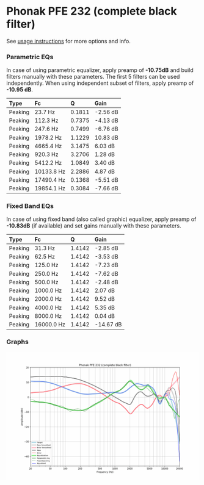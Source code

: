 # Phonak PFE 232 (complete black filter)
See [usage instructions](https://github.com/jaakkopasanen/AutoEq#usage) for more options and info.

### Parametric EQs
In case of using parametric equalizer, apply preamp of **-10.75dB** and build filters manually
with these parameters. The first 5 filters can be used independently.
When using independent subset of filters, apply preamp of **-10.95 dB**.

| Type    | Fc         |      Q | Gain     |
|:--------|:-----------|:-------|:---------|
| Peaking | 23.7 Hz    | 0.1811 | -2.56 dB |
| Peaking | 112.3 Hz   | 0.7375 | -4.13 dB |
| Peaking | 247.6 Hz   | 0.7499 | -6.76 dB |
| Peaking | 1978.2 Hz  | 1.1229 | 10.83 dB |
| Peaking | 4665.4 Hz  | 3.1475 | 6.03 dB  |
| Peaking | 920.3 Hz   | 3.2706 | 1.28 dB  |
| Peaking | 5412.2 Hz  | 1.0849 | 3.40 dB  |
| Peaking | 10133.8 Hz | 2.2886 | 4.87 dB  |
| Peaking | 17490.4 Hz | 0.1368 | -5.51 dB |
| Peaking | 19854.1 Hz | 0.3084 | -7.66 dB |

### Fixed Band EQs
In case of using fixed band (also called graphic) equalizer, apply preamp of **-10.83dB**
(if available) and set gains manually with these parameters.

| Type    | Fc         |      Q | Gain      |
|:--------|:-----------|:-------|:----------|
| Peaking | 31.3 Hz    | 1.4142 | -2.85 dB  |
| Peaking | 62.5 Hz    | 1.4142 | -3.53 dB  |
| Peaking | 125.0 Hz   | 1.4142 | -7.23 dB  |
| Peaking | 250.0 Hz   | 1.4142 | -7.62 dB  |
| Peaking | 500.0 Hz   | 1.4142 | -2.48 dB  |
| Peaking | 1000.0 Hz  | 1.4142 | 2.07 dB   |
| Peaking | 2000.0 Hz  | 1.4142 | 9.52 dB   |
| Peaking | 4000.0 Hz  | 1.4142 | 5.35 dB   |
| Peaking | 8000.0 Hz  | 1.4142 | 0.04 dB   |
| Peaking | 16000.0 Hz | 1.4142 | -14.67 dB |

### Graphs
![](./Phonak%20PFE%20232%20(complete%20black%20filter).png)